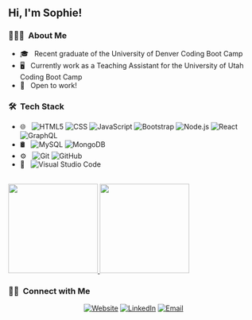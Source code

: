<h2> Hi, I'm Sophie!</h2>

<h3> 👩🏻‍💻 &nbsp;About Me</h3>

- 🎓 &nbsp; Recent graduate of the University of Denver Coding Boot Camp
- 🖥 &nbsp; Currently work as a Teaching Assistant for the University of Utah Coding Boot Camp
- 💼 &nbsp; Open to work!

<h3> 🛠 &nbsp;Tech Stack</h3>

- 🌐 &nbsp;
  ![HTML5](https://img.shields.io/badge/-HTML5-333333?style=flat&logo=HTML5)
  ![CSS](https://img.shields.io/badge/-CSS-333333?style=flat&logo=CSS3&logoColor=1572B6)
  ![JavaScript](https://img.shields.io/badge/-JavaScript-333333?style=flat&logo=javascript)
  ![Bootstrap](https://img.shields.io/badge/-Bootstrap-333333?style=flat&logo=bootstrap&logoColor=563D7C)
  ![Node.js](https://img.shields.io/badge/-Node.js-333333?style=flat&logo=node.js)
  ![React](https://img.shields.io/badge/-React-333333?style=flat&logo=react)
  ![GraphQL](https://img.shields.io/badge/-GraphQL-333333?style=flat&logo=graphql)  
- 🛢 &nbsp;
  ![MySQL](https://img.shields.io/badge/-MySQL-333333?style=flat&logo=mysql)
  ![MongoDB](https://img.shields.io/badge/-MongoDB-333333?style=flat&logo=mongodb)
- ⚙️ &nbsp;
  ![Git](https://img.shields.io/badge/-Git-333333?style=flat&logo=git)
  ![GitHub](https://img.shields.io/badge/-GitHub-333333?style=flat&logo=github)
- 🔧 &nbsp;
  ![Visual Studio Code](https://img.shields.io/badge/-Visual%20Studio%20Code-333333?style=flat&logo=visual-studio-code&logoColor=007ACC)

<br/>

<a href="https://github.com/sclebron">
  <img height="180em" src="https://github-readme-stats.vercel.app/api?username=sclebron&theme=buefy&show_icons=true" />
  <img height="180em" src="https://github-readme-stats.vercel.app/api/top-langs/?username=sclebron&theme=buefy&layout=compact" />
</a>

<br/>

<h3> 🤝🏻 &nbsp;Connect with Me </h3>

<p align="center">
<a href="https://www.sclebron.com/" target="_blank"><img alt="Website" src="https://img.shields.io/badge/Website-www.sclebron.com-blue?style=flat-square&logo=google-chrome"></a>
<a href="https://www.linkedin.com/in/sophielebron/" target="_blank"><img alt="LinkedIn" src="https://img.shields.io/badge/LinkedIn-Sophie%20LeBron-blue?style=flat-square&logo=linkedin"></a>
<a href="mailto:sophieclebron@gmail.com"><img alt="Email" src="https://img.shields.io/badge/Email-sophieclebron@gmail.com-blue?style=flat-square&logo=gmail"></a>
</p>




